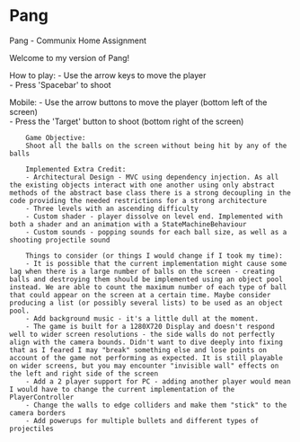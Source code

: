 # Pang
 Pang - Communix Home Assignment
 
 Welcome to my version of Pang!
 
 How to play:
        - Use the arrow keys to move the player <br/>
        - Press 'Spacebar' to shoot
        
 Mobile:
        - Use the arrow buttons to move the player (bottom left of the screen) <br/>
        - Press the 'Target' button to shoot (bottom right of the screen)
        
        Game Objective:
        Shoot all the balls on the screen without being hit by any of the balls
        
        Implemented Extra Credit:
        - Architectural Design - MVC using dependency injection. As all the existing objects interact with one another using only abstract methods of the abstract base class there is a strong decoupling in the code providing the needed restrictions for a strong architecture
        - Three levels with an ascending difficulty 
        - Custom shader - player dissolve on level end. Implemented with both a shader and an animation with a StateMachineBehaviour
        - Custom sounds - popping sounds for each ball size, as well as a shooting projectile sound
        
        Things to consider (or things I would change if I took my time):
        - It is possible that the current implementation might cause some lag when there is a large number of balls on the screen - creating balls and destroying them should be implemented using an object pool instead. We are able to count the maximum number of each type of ball that could appear on the screen at a certain time. Maybe consider producing a list (or possibly several lists) to be used as an object pool.
        - Add background music - it's a little dull at the moment.
        - The game is built for a 1280X720 Display and doesn't respond well to wider screen resolutions - the side walls do not perfectly align with the camera bounds. Didn't want to dive deeply into fixing that as I feared I may "break" something else and lose points on account of the game not performing as expected. It is still playable on wider screens, but you may encounter "invisible wall" effects on the left and right side of the screen
        - Add a 2 player support for PC - adding another player would mean I would have to change the current implementation of the PlayerController
        - Change the walls to edge colliders and make them "stick" to the camera borders
        - Add powerups for multiple bullets and different types of projectiles
